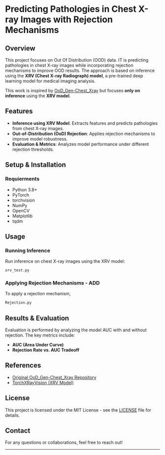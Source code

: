 # Predicting Pathologies in Chest X-ray Images with Rejection Mechanisms

## Overview
This project focuses on Out Of Distribution (OOD) data. IT is predicting pathologies in chest X-ray images while incorporating rejection mechanisms to improve OOD results. The approach is based on inference using the **XRV (Chest X-ray Radiograph) model**, a pre-trained deep learning model for medical imaging analysis. 

This work is inspired by [OoD_Gen-Chest_Xray](https://github.com/etetteh/OoD_Gen-Chest_Xray) but focuses **only on inference** using the **XRV model**.

## Features
- **Inference using XRV Model**: Extracts features and predicts pathologies from chest X-ray images.
- **Out-of-Distribution (OoD) Rejection**: Applies rejection mechanisms to improve model robustness.
- **Evaluation & Metrics**: Analyzes model performance under different rejection thresholds.

## Setup & Installation
### Requierments
- Python 3.8+
- PyTorch
- torchvision
- NumPy
- OpenCV
- Matplotlib
- tqdm

## Usage
### Running Inference
Run inference on chest X-ray images using the XRV model:
```bash
xrv_test.py 
```

### Applying Rejection Mechanisms - ADD
To apply a rejection mechanism,
```bash
Rejection.py 
```

## Results & Evaluation
Evaluation is performed by analyzing the model AUC with and without rejection. The key metrics include:
- **AUC (Area Under Curve)**
- **Rejection Rate vs. AUC Tradeoff**

## References
- [Original OoD_Gen-Chest_Xray Repository](https://github.com/etetteh/OoD_Gen-Chest_Xray)
- [TorchXRayVision (XRV Model)](https://github.com/mlmed/torchxrayvision)

## License
This project is licensed under the MIT License - see the [LICENSE](LICENSE) file for details.

## Contact
For any questions or collaborations, feel free to reach out!

---
